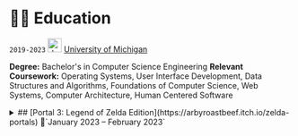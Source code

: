 # 👨‍🎓 Education

`2019-2023`  <img src="https://upload.wikimedia.org/wikipedia/commons/3/36/Michigan_Wolverines_Block_M.png?20150520011101" alt="drawing" width="25"/> [University of Michigan](https://umich.edu/)

<strong>Degree:</strong> Bachelor's in Computer Science Engineering
<strong>Relevant Coursework:</strong> Operating Systems, User Interface Development, Data Structures and Algorithms,
Foundations of Computer Science, Web Systems, Computer Architecture, Human Centered Software

<details>
  <summary>## [Portal 3: Legend of Zelda Edition](https://arbyroastbeef.itch.io/zelda-portals) 🔗`January 2023 – February 2023`</summary>
  #### C#, Unity
  - Leveraged the usage of OOP and composition, to create a recreation of Legend of Zelda with addition of portals.
  - I worked on a number of different things which include, ranging to how to create the player and how to make Link able to attack, working on the enemies and bosses (Goriya, Gel, Aquametrus, and others), learning how to do the animations for both the player and enemies, and general debugging. Some of the other other things that I was able to work on, are the enemy pausing and custom levels and game elements which I was able to enjoy.
</details>